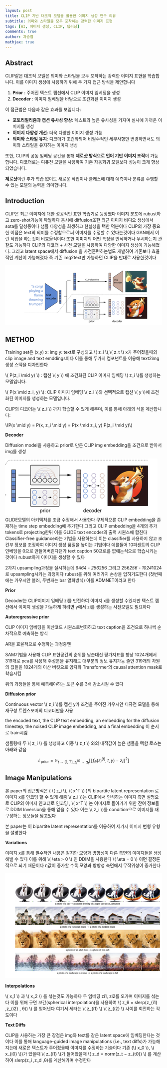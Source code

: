 ```yaml
---
layout: post
title: CLIP 기반 대조적 모델을 활용한 이미지 생성 연구 리뷰
subtitle: 의미와 스타일을 모두 포착하는 강력한 이미지 표현
tags: [AI, 이미지 생성, CLIP, 딥러닝]
comments: true
author: 차승엽
mathjax: true
---
```


## Abstract

CLIP같은 대조적 모델은 의미와 스타일을 모두 포착하는 강력한 이미지 표현을 학습합니다. 이를 이미지 생성에 사용하기 위해 두 가지 접근 방식을 제안합니다

1. **Prior** : 주어진 텍스트 캡션에서 CLIP 이미지 임베딩을 생성
2. **Decoder** : 이미지 임베딩을 바탕으로 조건화된 이미지 생성

이 접근법은 다음과 같은 효과를 보입니다:
- **포토리얼리즘과 캡션 유사성 향상**: 텍스트와 높은 유사성을 가지며 실사에 가까운 이미지를 생성
- **이미지 다양성 개선**: 더욱 다양한 이미지 생성 가능
- **의미와 스타일 유지**: 디코더가 조건화되어 비필수적인 세부사항만 변경하면서도 의미와 스타일을 유지하는 이미지 생성

또한, CLIP의 공동 임베딩 공간을 통해 **제로샷 방식으로 언어 기반 이미지 조작**이 가능합니다. 디코더로는 디퓨전 모델을 사용하여 기존 자동회귀 모델보다 성능이 크게 향상되었습니다.

**제로샷**이란 추가 학습 없이도 새로운 작업이나 클래스에 대해 예측이나 분류를 수행할 수 있는 모델의 능력을 의미합니다.

## Introduction

CLIP은 최근 이미지에 대한 성공적인 표현 학습기로 등장했다 이미지 분포에 rubust하고 zero-shot기능이 탁월하다 동시에 diffusion또한 최근 이미지 비디오 생성에서 sota를 달성중이다 샘플 다양성을 희생하고 현실성을 택한 덕분이다
CLIP의 가장 중요한 이점은 text의 의미를 수정함으로써 이미지를 수정할 수 있다는것이다 GAN에서 이런 작업을 하는것이 비효율적이다 또한 이미지의 어떤 특징을 인식하거나 무시하는지 관찰도 가능하다
CLIP의 디코더 + 사전 모델을 사용하여 다양한 이미지 생성이 가능해졌다. 그리고 latent space에서 diffusion 을 사전훈련하는법도 개발하여 기존보다 효율적인 계산이 가능해졌다 즉 기존 img2text만 가능하던 CLIP을 반대로 사용한것이다

![1](/assets/img/Dall2/1.png)

## METHOD


Training set은 (x,y) x: img y: text로 구성되고 \\( z_i \\),\\( z_t \\) x가 주어졌을때의 clip image and text emddings이다 이를 통해 두가지 컴포넌트를 이용해 text2img 생성 스택을 디자인한다

\\( P(z_i \mid y) \\) : 캡션 \\( y \\) 에 조건화된 CLIP 이미지 임베딩 \\( z_i \\)를 생성하는 모델입니다.

\\( P(x \mid z_i, y) \\): CLIP 이미지 임베딩 \\( z_i \\)와 선택적으로 캡션 \\( y \\)에 조건화된 이미지를 생성하는 모델입니다.

CLIP의 디코더는 \\( z_i \\) 까지 학습할 수 있게 해주며, 이를 통해 아래의 식을 계산합니다:

\\(P(x \mid y) = P(x, z_i \mid y) = P(x \mid z_i, y) P(z_i \mid y)\\)

**Decoder**

Diffusion model을 사용하고 prior로 만든 CLIP img embedding을 조건으로 받아서 img를 생성

![2](/assets/img/Dall2/2.png)
GLIDE모델의 아키텍처를 조금 수정해서 사용한다 구체적으론 CLIP embedding을 존재하는 time step embedding에 추가한다 그리고 CLIP embedding을 4개의 추가 tokens로 projecting한뒤 이를 GLIDE text encoder의 출력 시퀀스에 합친다
Classifier-free guidance라는 기법을 사용하는데 이는 classifier를 사용하지 않고 조건부 정보를 조정하여 이미지 생성 품질을 높이는 기법이다 예를들어 10퍼센트의 CLIP인베딩을 0으로 만들어버린다던가 text caption 50프로를 없애는식으로 학습시키는 것이다 rubust하게 이미지를 생성할 수 있다

2가지 upsampling과정을 실시하는데 64*64 - 256*256 그리고 256*256 - 1024*1024로 upsampling시키는 과정이다 rubust를 위해 여러가지 손상을 입히기도한다 (첫번째에는 가우시안 블러, 두번째는 bsr 열화방식) 이를 ADMNET이라고 한다

**Prior**

Decoder는 CLIP이미지 임베딩 zi를 반전하여 이미지 x를 생성할 수있지만 텍스트 캡션에서 이미지 생성을 가능하게 하려면 y에서 zi를 생성하는 사전모델도 필요하다

**Autoregressive prior**

CLIP 이미지 임베딩을 이산코드 시퀀스로변화하고 text caption을 조건으로 하나씩 순차적으로 예측하는 방식

AR을 효율적으로 수행하는 과정중엔 

SAM기법을 사용해 CLIP 표현공간의 순위를 낮춘대신 평가지표를 향상
1024개에서 319개로 pca를 사용해 주성분을 유지해도 대부분의 정보 유지가능
줄인 319개의 차원의 값들을 1024개의 이산 버킷으로 양자화
Transformer의 causal attention mask로 학습시킴

위의 과정들을 통해 예측해야하는 토큰 수를 3배 감소시킬 수 있다

**Diffusion prior** 

Continuous vector \\( z_i \\)를 캡션 y가 조건을 주어진 가우시안 디퓨전 모델을 통해 재구성 트렌스포머의 디코더만을 사용

the encoded text, the CLIP text embedding, an embedding for the diffusion timestep, the noised CLIP image embedding, and a final embedding
이 순서로 train시킴

샘플링때 두 \\( z_i \\) 를 생성하고 이중 \\( z_t \\) 와의 내적값이 높은 샘플을 택함 로스는 아래와 같음

$$
L_{\text{prior}} = \mathbb{E}_{t \sim [1, T], z_i^{(t)} \sim q_t} \left[ \left\| f_{\theta}(z_i^{(t)}, t, y) - z_i \right\|^2 \right]
$$


## Image Manipulations

본 paper의 접근방식은 ( \\( z_i \\), \\( x^T \\) )의 bipartite latent representation 로 이미지 x를 인코딩 할 수 있게 해줌 \\( z_i \\)는 CLIP에서 인식하는 이미지 측면 설명으로 CLIP의 이미지 인코더로 인코딩 , \\( x^T \\) 는 이미지로 돌아가기 위한 잔여 정보들로 DDIM Inversion을 통해 얻을 수 있다 이는 \\( z_i \\)를 condition으로 이미지를 재구성하는 정보들을 담고있다

본 paper는 이 bipartite latent representation를 이용하여 세가지 이미지 변형 유형을 설명한다

**Variations**

이미지 x를 통해 필수적인 내용은 같지만 모양과 방향성이 다른 측면의 이미지들을 생성해낼 수 있다 이를 위해 \\( \eta > 0 \\) 인 DDIM을 사용한다  \\( \eta = 0 \\) 이면 결정론적으로 되기 때문이다 η값이 증가할 수록 모양과 방향성 측면에서 무작위성이 증가한다

![3](/assets/img/Dall2/3.png)

**Interpolations**

\\( x_1 \\) 과 \\( x_2 \\) 를 섞는것도 가능하다 두 임베딩 zi1, zi2를 오가며 이미지를 섞는다 이를 위해 구면 보간(spherical interpolation)을 사용하여 \\( z_θ = slerp(z_{i1} ,z_{i2}  , θ)) \\) 를 얻어낸다 여기서 세타는 \\( z_{i1} \\) \\( z_{i2} \\) 사이를 회전하는 각도이다

**Text Diffs**

CLIP을 사용하는 가장 큰 장점은 img와 text를 같은 latent space에 임베딩한다는 것이다 이를 통해 language-guided image manipulations (i.e., text diffs)가 가능해지는데  새로은 텍스트가 주어졌을때 이미지를 수정하는 기술이다 기존 (\\( x_0 \\), \\( x_{i0} \\))가 있을때 \\( z_{i1} \\)가 들어왔을때 \\( z_d = norm(z_t − z_{t0}) \\) 를 계산하여  slerp(z_i ,z_d ,θ)를 계산해가며 수정한다
